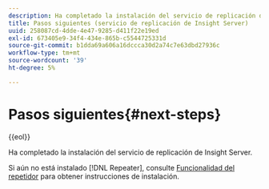 ```yaml
---
description: Ha completado la instalación del servicio de replicación de Insight Server.
title: Pasos siguientes (servicio de replicación de Insight Server)
uuid: 258087cd-4dde-4e47-9285-d411f22e19ed
exl-id: 673405e9-34f4-434e-865b-c5544725331d
source-git-commit: b1dda69a606a16dccca30d2a74c7e63dbd27936c
workflow-type: tm+mt
source-wordcount: '39'
ht-degree: 5%

---
```


# Pasos siguientes{#next-steps}

{{eol}}

Ha completado la instalación del servicio de replicación de Insight Server.

Si aún no está instalado [!DNL Repeater], consulte [Funcionalidad del repetidor](../../../home/c-inst-svr/c-rptr-fntly/c-rptr-fntly.md#concept-78613328ece345b2937cd6e43d7f31f2) para obtener instrucciones de instalación.
